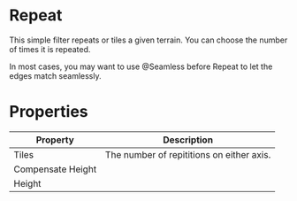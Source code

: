 # Repeat



This simple filter repeats or tiles a given terrain. You can choose the number of times it is repeated.

In most cases, you may want to use @Seamless before Repeat to let the edges match seamlessly.



# Properties


| Property | Description| 
| -------- | -----------|
| Tiles | The number of repititions on either axis. |
| Compensate Height |  |
| Height |  |





